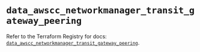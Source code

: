 # `data_awscc_networkmanager_transit_gateway_peering`

Refer to the Terraform Registry for docs: [`data_awscc_networkmanager_transit_gateway_peering`](https://registry.terraform.io/providers/hashicorp/awscc/0.70.0/docs/data-sources/networkmanager_transit_gateway_peering).

